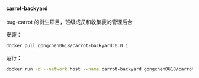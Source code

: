 #### carrot-backyard

bug-carrot 的衍生项目，班级成员和收集表的管理后台

安装：
```bash
docker pull gongchen0618/carrot-backyard:0.0.1
```
运行：
```bash
docker run -d --network host --name carrot-backyard gongchen0618/carrot-backyard:0.0.1
```